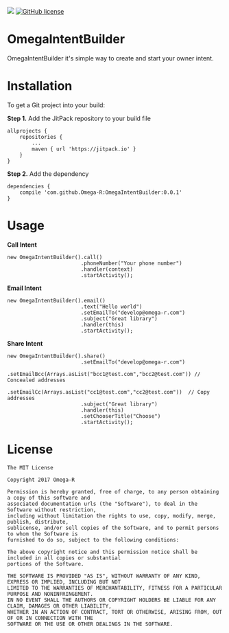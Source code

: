 [![](https://jitpack.io/v/Omega-R/OmegaIntentBuilder.svg)](https://jitpack.io/#Omega-R/OmegaIntentBuilder)
[![GitHub license](https://img.shields.io/github/license/mashape/apistatus.svg)](https://opensource.org/licenses/MIT)

# OmegaIntentBuilder
OmegaIntentBuilder it's simple way to create and start your owner intent. 

# Installation
To get a Git project into your build:

**Step 1.** Add the JitPack repository to your build file
```
allprojects {
    repositories {
        ...
        maven { url 'https://jitpack.io' }
    }
}
```
**Step 2.** Add the dependency
```
dependencies {
    compile 'com.github.Omega-R:OmegaIntentBuilder:0.0.1'
}
```
# Usage

**Call Intent**
```
new OmegaIntentBuilder().call()
                        .phoneNumber("Your phone number")
                        .handler(context)
                        .startActivity();
```

**Email Intent**
```
new OmegaIntentBuilder().email()
                        .text("Hello world")
                        .setEmailTo("develop@omega-r.com")
                        .subject("Great library")
                        .handler(this)
                        .startActivity();
```

**Share Intent**
```
new OmegaIntentBuilder().share()
                        .setEmailTo("develop@omega-r.com")
                        .setEmailBcc(Arrays.asList("bcc1@test.com","bcc2@test.com")) // Concealed addresses
                        .setEmailCc(Arrays.asList("cc1@test.com","cc2@test.com"))  // Copy addresses 
                        .subject("Great library")
                        .handler(this)
                        .setChooserTitle("Choose")
                        .startActivity();
 ```
                    

# License
```
The MIT License

Copyright 2017 Omega-R

Permission is hereby granted, free of charge, to any person obtaining a copy of this software and 
associated documentation urls (the "Software"), to deal in the Software without restriction,
including without limitation the rights to use, copy, modify, merge, publish, distribute, 
sublicense, and/or sell copies of the Software, and to permit persons to whom the Software is 
furnished to do so, subject to the following conditions:

The above copyright notice and this permission notice shall be included in all copies or substantial
portions of the Software.

THE SOFTWARE IS PROVIDED "AS IS", WITHOUT WARRANTY OF ANY KIND, EXPRESS OR IMPLIED, INCLUDING BUT NOT 
LIMITED TO THE WARRANTIES OF MERCHANTABILITY, FITNESS FOR A PARTICULAR PURPOSE AND NONINFRINGEMENT. 
IN NO EVENT SHALL THE AUTHORS OR COPYRIGHT HOLDERS BE LIABLE FOR ANY CLAIM, DAMAGES OR OTHER LIABILITY, 
WHETHER IN AN ACTION OF CONTRACT, TORT OR OTHERWISE, ARISING FROM, OUT OF OR IN CONNECTION WITH THE 
SOFTWARE OR THE USE OR OTHER DEALINGS IN THE SOFTWARE.
```
